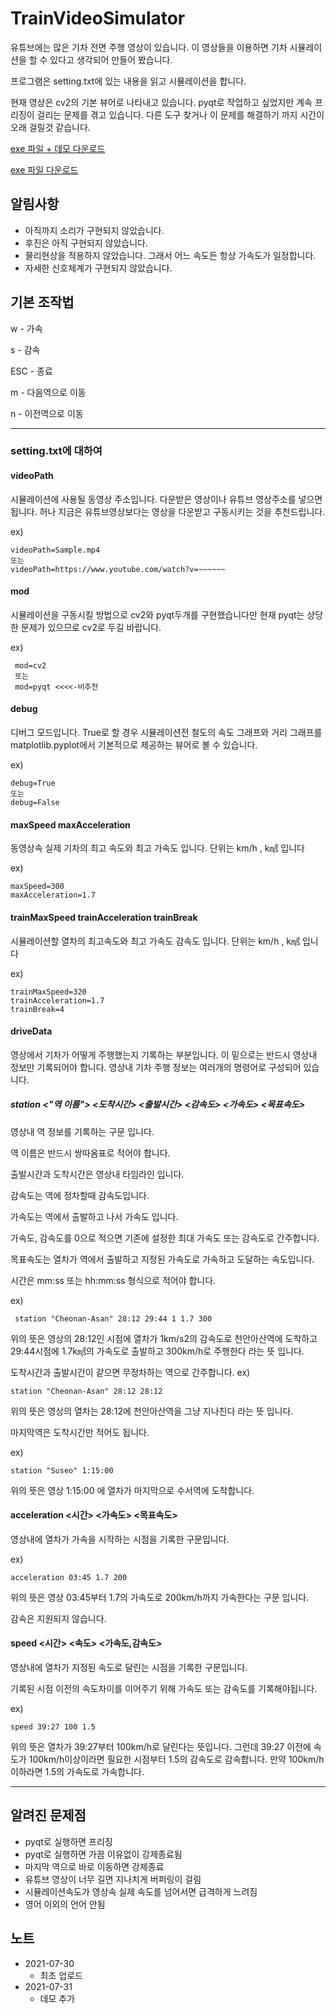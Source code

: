 # TrainVideoSimulator

유튜브에는 많은 기차 전면 주행 영상이 있습니다.
이 영상들을 이용하면 기차 시뮬레이션을 할 수 있다고 생각되어 만들어 봤습니다.

프로그램은 setting.txt에 있는 내용을 읽고 시뮬레이션을 합니다.

현재 영상은 cv2의 기본 뷰어로 나타내고 있습니다. pyqt로 작업하고 싶었지만 계속 프리징이 걸리는 문제를 겪고 있습니다. 다른 도구 찾거나 이 문제를 해결하기 까지 시간이 오래 걸릴것 같습니다.

[exe 파일 + 데모 다운로드](https://drive.google.com/file/d/12mkl6reap9PIbLytNJZlc6UZZi7_QrU8/view?usp=sharing)

[exe 파일 다운로드](https://drive.google.com/file/d/1sA6ROPP43gaemrFUR8Ew_OUWFSQh1TjJ/view?usp=sharing)

## 알림사항

+ 아직까지 소리가 구현되지 않았습니다.
+ 후진은 아직 구현되지 않았습니다.
+ 물리현상을 적용하지 않았습니다. 그래서 어느 속도든 항상 가속도가 일정합니다.
+ 자세한 신호체계가 구현되지 않았습니다.

## 기본 조작법

w - 가속

s - 감속

ESC - 종료

m - 다음역으로 이동

n - 이전역으로 이동

***

### setting.txt에 대하여

#### videoPath
시뮬레이션에 사용될 동영상 주소입니다. 다운받은 영상이나 유튜브 영상주소를 넣으면 됩니다. 허나 지금은 유튜브영상보다는 영상을 다운받고 구동시키는 것을 추천드립니다.

ex)


    videoPath=Sample.mp4
    또는
    videoPath=https://www.youtube.com/watch?v=~~~~~~
 
 #### mod 
 시뮬레이션을 구동시킬 방법으로 cv2와 pyqt두개를 구현했습니다만 현재 pyqt는 상당한 문제가 있으므로 cv2로 두길 바랍니다.
 
 ex)
 
     mod=cv2
     또는
     mod=pyqt <<<<-비추천

 #### debug
 디버그 모드입니다. True로 할 경우 시뮬레이션전 철도의 속도 그래프와 거리 그래프를 matplotlib.pyplot에서 기본적으로 제공하는 뷰어로 볼 수 있습니다.

ex)

    debug=True
    또는
    debug=False

#### maxSpeed maxAcceleration
동영상속 실제 기차의 최고 속도와 최고 가속도 입니다. 단위는 km/h , k㎨ 입니다

ex)

    maxSpeed=300
    maxAcceleration=1.7
    
#### trainMaxSpeed trainAcceleration trainBreak
시뮬레이션할 열차의 최고속도와 최고 가속도 감속도 입니다. 단위는 km/h , k㎨ 입니다

ex)
    
    trainMaxSpeed=320
    trainAcceleration=1.7
    trainBreak=4
    
 #### driveData
 영상에서 기차가 어떻게 주행했는지 기록하는 부분입니다. 이 밑으로는 반드시 영상내 정보만 기록되어야 합니다.
 영상내 기차 주행 정보는 여러개의 명령어로 구성되어 있습니다.
 
 ##### station <"역 이름"> <도착시간> <출발시간> <감속도> <가속도> <목표속도>
 
 영상내 역 정보를 기록하는 구문 입니다.
 
 역 이름은 반드시 쌍따옴표로 적어야 합니다.
 
 출발시간과 도착시간은 영상내 타임라인 입니다.
 
 감속도는 역에 정차할때 감속도입니다.
 
 가속도는 역에서 출발하고 나서 가속도 입니다.
 
 가속도, 감속도를 0으로 적으면 기존에 설정한 최대 가속도 또는 감속도로 간주합니다.
 
 목표속도는 열차가 역에서 출발하고 지정된 가속도로 가속하고 도달하는 속도입니다.
 
 시간은 mm:ss 또는 hh:mm:ss 형식으로 적어야 합니다.
 
 ex)
 
     station "Cheonan-Asan" 28:12 29:44 1 1.7 300
위의 뜻은 영상의 28:12인 시점에 열차가 1km/s2의 감속도로 천안아산역에 도착하고 29:44시점에 1.7k㎨의 가속도로 출발하고 300km/h로 주행한다 라는 뜻 입니다.

도착시간과 출발시간이 같으면 무정차하는 역으로 간주합니다.
ex)

    station "Cheonan-Asan" 28:12 28:12
위의 뜻은 영상의 열차는 28:12에 천안아산역을 그냥 지나친다 라는 뜻 입니다.

마지막역은 도착시간만 적어도 됩니다.

ex)

    station "Suseo" 1:15:00
위의 뜻은 영상 1:15:00 에 열차가 마지막으로 수서역에 도착합니다.
    
#### acceleration <시간> <가속도> <목표속도>

영상내에 열차가 가속을 시작하는 시점을 기록한 구문입니다.

ex)

    acceleration 03:45 1.7 200
위의 뜻은 영상 03:45부터 1.7의 가속도로 200km/h까지 가속한다는 구문 입니다.

감속은 지원되지 않습니다.

#### speed <시간> <속도> <가속도,감속도>

영상내에 열차가 지정된 속도로 달린는 시점을 기록한 구문입니다.

기록된 시점 이전의 속도차이를 이어주기 위해 가속도 또는 감속도를 기록해야됩니다.

ex)

    speed 39:27 100 1.5
위의 뜻은 열차가 39:27부터 100km/h로 달린다는 뜻입니다. 
그런데 39:27 이전에 속도가 100km/h이상이라면 필요한 시점부터 1.5의 감속도로 감속합니다. 만약 100km/h이하라면 1.5의 가속도로 가속합니다.
    




---
    
## 알려진 문제점

+ pyqt로 실행하면 프리징
+ pyqt로 실행하면 가끔 이유없이 강제종료됨
+ 마지막 역으로 바로 이동하면 강제종료
+ 유튜브 영상이 너무 길면 지나치게 버퍼링이 걸림
+ 시뮬레이션속도가 영상속 실제 속도를 넘어서면 급격하게 느려짐
+ 영어 이외의 언어 안됨

## 노트
+ 2021-07-30
    + 최초 업로드
+ 2021-07-31
    + 데모 추가
